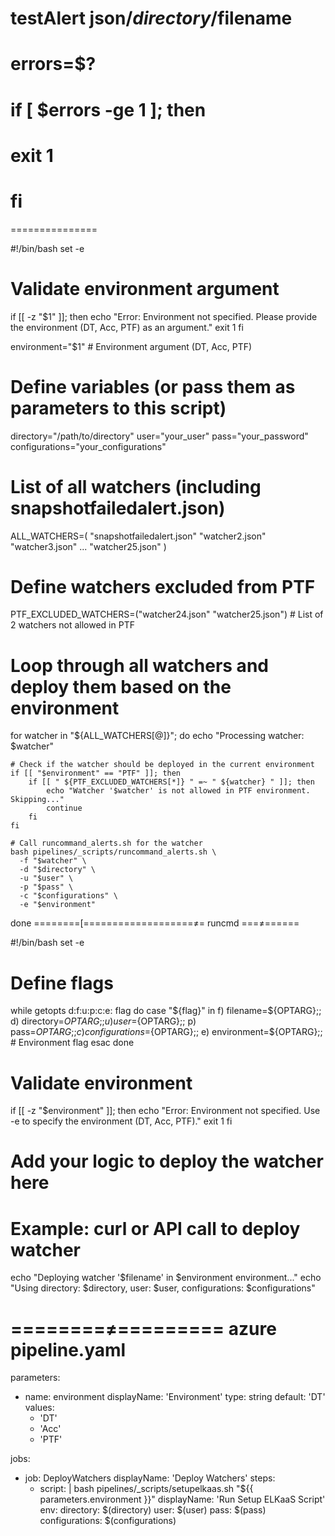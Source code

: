 # testAlert json/$directory/$filename
# errors=$?
# if [ $errors -ge 1 ]; then
#   exit 1
# fi
===============

#!/bin/bash
set -e

# Validate environment argument
if [[ -z "$1" ]]; then
    echo "Error: Environment not specified. Please provide the environment (DT, Acc, PTF) as an argument."
    exit 1
fi

environment="$1"  # Environment argument (DT, Acc, PTF)

# Define variables (or pass them as parameters to this script)
directory="/path/to/directory"
user="your_user"
pass="your_password"
configurations="your_configurations"

# List of all watchers (including snapshotfailedalert.json)
ALL_WATCHERS=(
    "snapshotfailedalert.json"
    "watcher2.json"
    "watcher3.json"
    ...
    "watcher25.json"
)

# Define watchers excluded from PTF
PTF_EXCLUDED_WATCHERS=("watcher24.json" "watcher25.json")  # List of 2 watchers not allowed in PTF

# Loop through all watchers and deploy them based on the environment
for watcher in "${ALL_WATCHERS[@]}"; do
    echo "Processing watcher: $watcher"

    # Check if the watcher should be deployed in the current environment
    if [[ "$environment" == "PTF" ]]; then
        if [[ " ${PTF_EXCLUDED_WATCHERS[*]} " =~ " ${watcher} " ]]; then
            echo "Watcher '$watcher' is not allowed in PTF environment. Skipping..."
            continue
        fi
    fi

    # Call runcommand_alerts.sh for the watcher
    bash pipelines/_scripts/runcommand_alerts.sh \
      -f "$watcher" \
      -d "$directory" \
      -u "$user" \
      -p "$pass" \
      -c "$configurations" \
      -e "$environment"
done
========[===================≠=
runcmd
===≠======

#!/bin/bash
set -e

# Define flags
while getopts d:f:u:p:c:e: flag
do
    case "${flag}" in
        f) filename=${OPTARG};;
        d) directory=${OPTARG};;
        u) user=${OPTARG};;
        p) pass=${OPTARG};;
        c) configurations=${OPTARG};;
        e) environment=${OPTARG};;  # Environment flag
    esac
done

# Validate environment
if [[ -z "$environment" ]]; then
    echo "Error: Environment not specified. Use -e to specify the environment (DT, Acc, PTF)."
    exit 1
fi

# Add your logic to deploy the watcher here
# Example: curl or API call to deploy watcher
echo "Deploying watcher '$filename' in $environment environment..."
echo "Using directory: $directory, user: $user, configurations: $configurations"

========≠=========
azure pipeline.yaml
=========

parameters:
  - name: environment
    displayName: 'Environment'
    type: string
    default: 'DT'
    values:
      - 'DT'
      - 'Acc'
      - 'PTF'

jobs:
  - job: DeployWatchers
    displayName: 'Deploy Watchers'
    steps:
      - script: |
          bash pipelines/_scripts/setupelkaas.sh "${{ parameters.environment }}"
        displayName: 'Run Setup ELKaaS Script'
        env:
          directory: $(directory)
          user: $(user)
          pass: $(pass)
          configurations: $(configurations)

